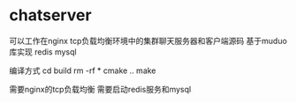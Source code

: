 # chatserver
可以工作在nginx tcp负载均衡环境中的集群聊天服务器和客户端源码 基于muduo库实现 redis mysql

编译方式
cd build
rm -rf *
cmake ..
make

需要nginx的tcp负载均衡
需要启动redis服务和mysql
